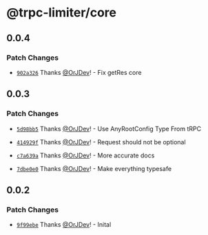 # @trpc-limiter/core

## 0.0.4

### Patch Changes

- [`902a326`](https://github.com/OrJDev/trpc-limiter/commit/902a3267e207bf795398a2429601e14c5c069be0) Thanks [@OrJDev](https://github.com/OrJDev)! - Fix getRes core

## 0.0.3

### Patch Changes

- [`5d98bb5`](https://github.com/OrJDev/trpc-limiter/commit/5d98bb54f4ecd0294ee3343c6e7f34923d340677) Thanks [@OrJDev](https://github.com/OrJDev)! - Use AnyRootConfig Type From tRPC

- [`414929f`](https://github.com/OrJDev/trpc-limiter/commit/414929f88a3981defd8e791624072f2f822ee7cc) Thanks [@OrJDev](https://github.com/OrJDev)! - Request should not be optional

- [`c7a639a`](https://github.com/OrJDev/trpc-limiter/commit/c7a639a8e18f797cd2562e9909a87531030d6a09) Thanks [@OrJDev](https://github.com/OrJDev)! - More accurate docs

- [`7dbe0e0`](https://github.com/OrJDev/trpc-limiter/commit/7dbe0e0f958238bdf97776bf64e30cae6966fa6f) Thanks [@OrJDev](https://github.com/OrJDev)! - Make everything typesafe

## 0.0.2

### Patch Changes

- [`9f99ebe`](https://github.com/OrJDev/trpc-limiter/commit/9f99ebec665f92928eef2b5af3f5ce277070e3ec) Thanks [@OrJDev](https://github.com/OrJDev)! - Inital
